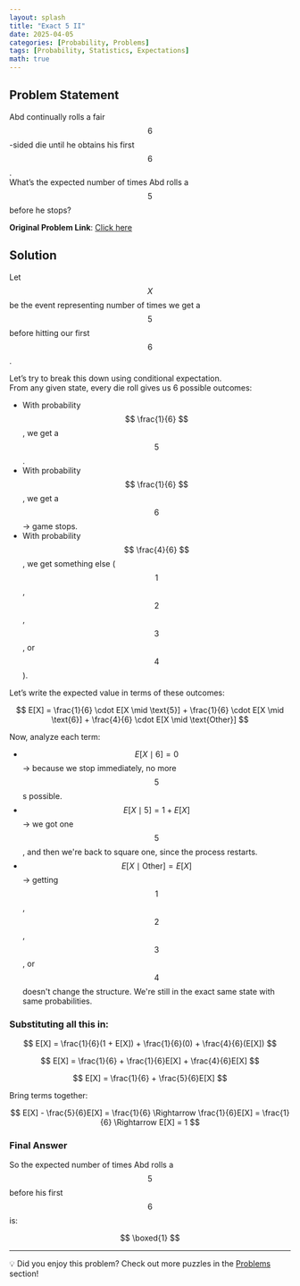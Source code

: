 ```yaml
---
layout: splash
title: "Exact 5 II"
date: 2025-04-05
categories: [Probability, Problems]
tags: [Probability, Statistics, Expectations]
math: true
---
```


## Problem Statement

Abd continually rolls a fair $$6$$-sided die until he obtains his first $$6$$.  
What’s the expected number of times Abd rolls a $$5$$ before he stops?

**Original Problem Link**: [Click here](https://www.quantguide.io/questions/exact-5-ii)  

## Solution

Let $$ X $$ be the event representing number of times we get a $$5$$ before hitting our first $$6$$.

Let’s try to break this down using conditional expectation.  
From any given state, every die roll gives us 6 possible outcomes:

- With probability $$ \frac{1}{6} $$, we get a $$5$$.
- With probability $$ \frac{1}{6} $$, we get a $$6$$ → game stops.
- With probability $$ \frac{4}{6} $$, we get something else ($$1$$, $$2$$, $$3$$, or $$4$$).


Let’s write the expected value in terms of these outcomes:

$$
E[X] = \frac{1}{6} \cdot E[X \mid \text{5}] + \frac{1}{6} \cdot E[X \mid \text{6}] + \frac{4}{6} \cdot E[X \mid \text{Other}]
$$

Now, analyze each term:

- $$ E[X \mid \text{6}] = 0 $$ → because we stop immediately, no more $$5$$s possible.
- $$ E[X \mid \text{5}] = 1 + E[X] $$ → we got one $$5$$, and then we're back to square one, since the process restarts.
- $$ E[X \mid \text{Other}] = E[X] $$ → getting $$1$$, $$2$$, $$3$$, or $$4$$ doesn't change the structure. We're still in the exact same state with same probabilities.

### Substituting all this in:

$$
E[X] = \frac{1}{6}(1 + E[X]) + \frac{1}{6}(0) + \frac{4}{6}(E[X])
$$

$$
E[X] = \frac{1}{6} + \frac{1}{6}E[X] + \frac{4}{6}E[X]
$$

$$
E[X] = \frac{1}{6} + \frac{5}{6}E[X]
$$

Bring terms together:

$$
E[X] - \frac{5}{6}E[X] = \frac{1}{6}
\Rightarrow \frac{1}{6}E[X] = \frac{1}{6}
\Rightarrow E[X] = 1
$$

### Final Answer

So the expected number of times Abd rolls a $$5$$ before his first $$6$$ is:

$$
\boxed{1}
$$

---

💡 Did you enjoy this problem? Check out more puzzles in the [Problems](https://jxtech-s.github.io/problems/) section!
